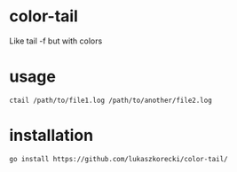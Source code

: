color-tail
==========

Like tail -f but with colors


usage
=====

`ctail /path/to/file1.log /path/to/another/file2.log`


installation
============

`go install https://github.com/lukaszkorecki/color-tail/`
